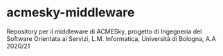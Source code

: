 # acmesky-middleware
Repository per il middleware di ACMESky, progetto di Ingegneria del Software Orientata ai Servizi, L.M. Informatica, Università di Bologna, A.A 2020/21

